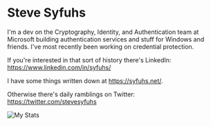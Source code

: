 # Steve Syfuhs

I'm a dev on the Cryptography, Identity, and Authentication team at Microsoft building authentication services and stuff for Windows and friends. I've most recently been working on credential protection.

If you're interested in that sort of history there's LinkedIn: https://www.linkedin.com/in/syfuhs/

I have some things written down at https://syfuhs.net/.

Otherwise there's daily ramblings on Twitter: https://twitter.com/stevesyfuhs

![My Stats](https://github-readme-stats.vercel.app/api?username=stevesyfuhs)
